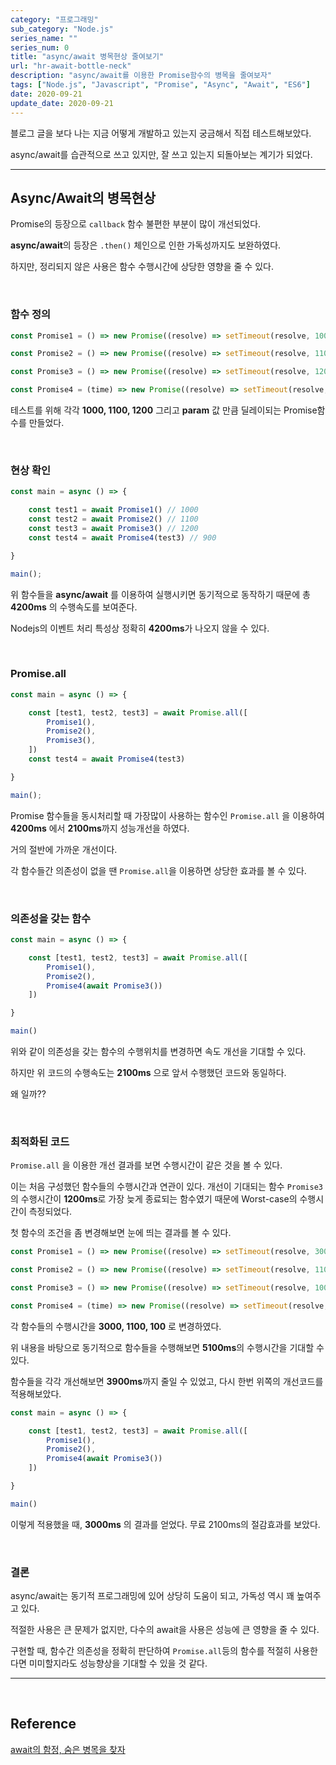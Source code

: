 ```yaml
---
category: "프로그래밍"
sub_category: "Node.js"
series_name: ""
series_num: 0
title: "async/await 병목현상 줄여보기"
url: "hr-await-bottle-neck"
description: "async/await를 이용한 Promise함수의 병목을 줄여보자"
tags: ["Node.js", "Javascript", "Promise", "Async", "Await", "ES6"]
date: 2020-09-21
update_date: 2020-09-21
---
```


블로그 글을 보다 나는 지금 어떻게 개발하고 있는지 궁금해서 직접 테스트해보았다.

async/await를 습관적으로 쓰고 있지만, 잘 쓰고 있는지 되돌아보는 계기가 되었다.

***

## Async/Await의 병목현상

Promise의 등장으로 `callback` 함수 불편한 부분이 많이 개선되었다.

**async/await**의 등장은 `.then()` 체인으로 인한 가독성까지도 보완하였다.

하지만, 정리되지 않은 사용은 함수 수행시간에 상당한 영향을 줄 수 있다.

<br>

### 함수 정의

```javascript
const Promise1 = () => new Promise((resolve) => setTimeout(resolve, 1000))

const Promise2 = () => new Promise((resolve) => setTimeout(resolve, 1100))

const Promise3 = () => new Promise((resolve) => setTimeout(resolve, 1200, 900))

const Promise4 = (time) => new Promise((resolve) => setTimeout(resolve, time))
``` 

테스트를 위해 각각 **1000, 1100, 1200** 그리고 **param** 값 만큼 딜레이되는 Promise함수를 만들었다.

<br>

### 현상 확인

```javascript
const main = async () => {

    const test1 = await Promise1() // 1000
    const test2 = await Promise2() // 1100
    const test3 = await Promise3() // 1200
    const test4 = await Promise4(test3) // 900

}

main();
```

위 함수들을 **async/await** 를 이용하여 실행시키면 동기적으로 동작하기 때문에 총 **4200ms** 의 수행속도를 보여준다.

<span class="callout">Nodejs의 이벤트 처리 특성상 정확히 **4200ms**가 나오지 않을 수 있다.</span>

<br>

### Promise.all

```javascript
const main = async () => {

    const [test1, test2, test3] = await Promise.all([
        Promise1(),
        Promise2(), 
        Promise3(), 
    ]) 
    const test4 = await Promise4(test3) 

}

main();
```

Promise 함수들을 동시처리할 때 가장많이 사용하는 함수인 `Promise.all` 을 이용하여 **4200ms** 에서 **2100ms**까지 성능개선을 하였다.

거의 절반에 가까운 개선이다.

각 함수들간 의존성이 없을 땐 `Promise.all`을 이용하면 상당한 효과를 볼 수 있다.

<br>

### 의존성을 갖는 함수

```javascript
const main = async () => {

    const [test1, test2, test3] = await Promise.all([
        Promise1(), 
        Promise2(), 
        Promise4(await Promise3())
    ]) 

}

main()
```

위와 같이 의존성을 갖는 함수의 수행위치를 변경하면 속도 개선을 기대할 수 있다.

하지만 위 코드의 수행속도는 **2100ms** 으로 앞서 수행했던 코드와 동일하다.

왜 일까??

<br>

### 최적화된 코드

`Promise.all` 을 이용한 개선 결과를 보면 수행시간이 같은 것을 볼 수 있다.

이는 처음 구성했던 함수들의 수행시간과 연관이 있다. 개선이 기대되는 함수 `Promise3`의 수행시간이 **1200ms**로 가장 늦게 종료되는 함수였기 때문에 Worst-case의 수행시간이 측정되었다.

첫 함수의 조건을 좀 변경해보면 눈에 띄는 결과를 볼 수 있다.

```javascript
const Promise1 = () => new Promise((resolve) => setTimeout(resolve, 3000, 1))

const Promise2 = () => new Promise((resolve) => setTimeout(resolve, 1100, 2))

const Promise3 = () => new Promise((resolve) => setTimeout(resolve, 100, 900))

const Promise4 = (time) => new Promise((resolve) => setTimeout(resolve, time || 0))
```

각 함수들의 수행시간을 **3000, 1100, 100** 로 변경하였다.

위 내용을 바탕으로 동기적으로 함수들을 수행해보면 **5100ms**의 수행시간을 기대할 수 있다.

함수들을 각각 개선해보면 **3900ms**까지 줄일 수 있었고, 다시 한번 위쪽의 개선코드를 적용해보았다.

```javascript
const main = async () => {

    const [test1, test2, test3] = await Promise.all([
        Promise1(),
        Promise2(),
        Promise4(await Promise3())
    ]) 

}

main()
```

이렇게 적용했을 때, **3000ms** 의 결과를 얻었다. 무료 2100ms의 절감효과를 보았다.

<br>

### 결론

async/await는 동기적 프로그래밍에 있어 상당히 도움이 되고, 가독성 역시 꽤 높여주고 있다.

적절한 사용은 큰 문제가 없지만, 다수의 await을 사용은 성능에 큰 영향을 줄 수 있다.

구현할 때, 함수간 <span class="em red">의존성</span>을 정확히 판단하여 `Promise.all`등의 함수를 적절히 사용한다면 
미미할지라도 성능향상을 기대할 수 있을 것 같다.

***

<br>

## Reference

<span class="reference">

[await의 함정, 숨은 병목을 찾자](https://jaeheon.kr/161?utm_source=gaerae.com&utm_campaign=%EA%B0%9C%EB%B0%9C%EC%9E%90%EC%8A%A4%EB%9F%BD%EB%8B%A4&utm_medium=social&fbclid=IwAR3zIs9MMfUi_y-CaiCd9dgJaumpMBzOjdUJFXNg2pWFGioUeDv7pFVsoD8)

</span>
